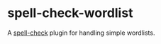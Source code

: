 spell-check-wordlist
====================

A [spell-check](https://github.com/atom/spell-check) plugin for handling simple wordlists.
